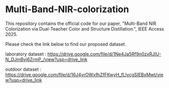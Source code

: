 # Multi-Band-NIR-colorization
This repository contains the official code for our paper, "Multi-Band NIR Colorization via Dual-Teacher Color and Structure Distillation.", IEEE Access 2025.

Please check the link below to find our proposed dataset.

laboratory dataset : https://drive.google.com/file/d/1Ne4Ja5Rf9n0zxRJIU-N_DJmBvj6ZrmP_/view?usp=drive_link

outdoor dataset : https://drive.google.com/file/d/16J4yrOWxfhZfFKwyH_fLIycgSIEBxMwt/view?usp=drive_link